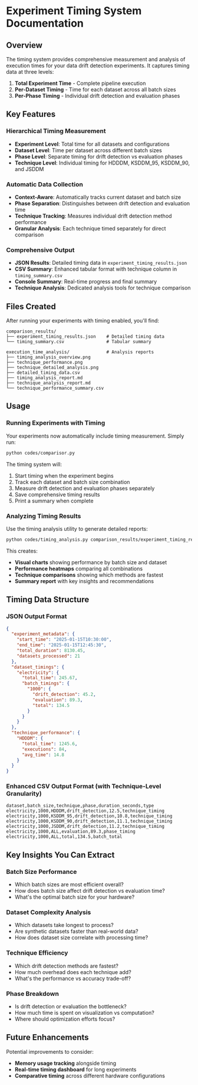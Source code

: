 # Experiment Timing System Documentation

## Overview

The timing system provides comprehensive measurement and analysis of execution times for your data drift detection experiments. It captures timing data at three levels:

1. **Total Experiment Time** - Complete pipeline execution
2. **Per-Dataset Timing** - Time for each dataset across all batch sizes  
3. **Per-Phase Timing** - Individual drift detection and evaluation phases

## Key Features

### Hierarchical Timing Measurement
- **Experiment Level**: Total time for all datasets and configurations
- **Dataset Level**: Time per dataset across different batch sizes
- **Phase Level**: Separate timing for drift detection vs evaluation phases
- **Technique Level**: Individual timing for HDDDM, KSDDM_95, KSDDM_90, and JSDDM

### Automatic Data Collection
- **Context-Aware**: Automatically tracks current dataset and batch size
- **Phase Separation**: Distinguishes between drift detection and evaluation time
- **Technique Tracking**: Measures individual drift detection method performance
- **Granular Analysis**: Each technique timed separately for direct comparison

### Comprehensive Output
- **JSON Results**: Detailed timing data in `experiment_timing_results.json`
- **CSV Summary**: Enhanced tabular format with technique column in `timing_summary.csv`
- **Console Summary**: Real-time progress and final summary
- **Technique Analysis**: Dedicated analysis tools for technique comparison

## Files Created

After running your experiments with timing enabled, you'll find:

```
comparison_results/
├── experiment_timing_results.json    # Detailed timing data
└── timing_summary.csv                # Tabular summary

execution_time_analysis/              # Analysis reports
├── timing_analysis_overview.png
├── technique_performance.png
├── technique_detailed_analysis.png
├── detailed_timing_data.csv
├── timing_analysis_report.md
├── technique_analysis_report.md
└── technique_performance_summary.csv
```

## Usage

### Running Experiments with Timing

Your experiments now automatically include timing measurement. Simply run:

```bash
python codes/comparisor.py
```

The timing system will:
1. Start timing when the experiment begins
2. Track each dataset and batch size combination
3. Measure drift detection and evaluation phases separately
4. Save comprehensive timing results
5. Print a summary when complete

### Analyzing Timing Results

Use the timing analysis utility to generate detailed reports:

```bash
python codes/timing_analysis.py comparison_results/experiment_timing_results.json
```

This creates:
- **Visual charts** showing performance by batch size and dataset
- **Performance heatmaps** comparing all combinations
- **Technique comparisons** showing which methods are fastest
- **Summary report** with key insights and recommendations

## Timing Data Structure

### JSON Output Format
```json
{
  "experiment_metadata": {
    "start_time": "2025-01-15T10:30:00",
    "end_time": "2025-01-15T12:45:30", 
    "total_duration": 8130.45,
    "datasets_processed": 21
  },
  "dataset_timings": {
    "electricity": {
      "total_time": 245.67,
      "batch_timings": {
        "1000": {
          "drift_detection": 45.2,
          "evaluation": 89.3,
          "total": 134.5
        }
      }
    }
  },
  "technique_performance": {
    "HDDDM": {
      "total_time": 1245.6,
      "executions": 84,
      "avg_time": 14.8
    }
  }
}
```

### Enhanced CSV Output Format (with Technique-Level Granularity)
```csv
dataset,batch_size,technique,phase,duration_seconds,type
electricity,1000,HDDDM,drift_detection,12.5,technique_timing
electricity,1000,KSDDM_95,drift_detection,10.8,technique_timing
electricity,1000,KSDDM_90,drift_detection,11.1,technique_timing
electricity,1000,JSDDM,drift_detection,11.2,technique_timing
electricity,1000,ALL,evaluation,89.3,phase_timing
electricity,1000,ALL,total,134.5,batch_total
```

## Key Insights You Can Extract

### Batch Size Performance
- Which batch sizes are most efficient overall?
- How does batch size affect drift detection vs evaluation time?
- What's the optimal batch size for your hardware?

### Dataset Complexity Analysis  
- Which datasets take longest to process?
- Are synthetic datasets faster than real-world data?
- How does dataset size correlate with processing time?

### Technique Efficiency
- Which drift detection methods are fastest?
- How much overhead does each technique add?
- What's the performance vs accuracy trade-off?

### Phase Breakdown
- Is drift detection or evaluation the bottleneck?
- How much time is spent on visualization vs computation?
- Where should optimization efforts focus?

## Future Enhancements

Potential improvements to consider:

- **Memory usage tracking** alongside timing
- **Real-time timing dashboard** for long experiments
- **Comparative timing** across different hardware configurations

